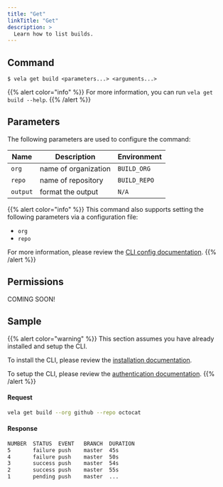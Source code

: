 ```yaml
---
title: "Get"
linkTitle: "Get"
description: >
  Learn how to list builds.
---
```


## Command

```
$ vela get build <parameters...> <arguments...>
```

{{% alert color="info" %}}
For more information, you can run `vela get build --help`.
{{% /alert %}}

## Parameters

The following parameters are used to configure the command:

| Name     | Description          | Environment  |
| -------- | -------------------- | ------------ |
| `org`    | name of organization | `BUILD_ORG`  |
| `repo`   | name of repository   | `BUILD_REPO` |
| `output` | format the output    | `N/A`        |

{{% alert color="info" %}}
This command also supports setting the following parameters via a configuration file:

- `org`
- `repo`

For more information, please review the [CLI config documentation](/docs/cli/config/).
{{% /alert %}}

## Permissions

COMING SOON!

## Sample

{{% alert color="warning" %}}
This section assumes you have already installed and setup the CLI.

To install the CLI, please review the [installation documentation](/docs/cli/install/).

To setup the CLI, please review the [authentication documentation](/docs/cli/authentication/).
{{% /alert %}}

#### Request

```sh
vela get build --org github --repo octocat
```

#### Response

```sh
NUMBER  STATUS  EVENT   BRANCH  DURATION
5       failure push    master  45s
4       failure push    master  50s
3       success push    master  54s
2       success push    master  55s
1       pending push    master  ...
```

